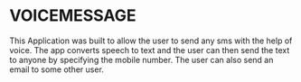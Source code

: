 # VOICEMESSAGE
This Application was built to allow the user to send any sms with the help of voice. The app converts speech to text and the
user can then send the text to anyone by specifying the mobile number. The user can also send an email to some other user.

